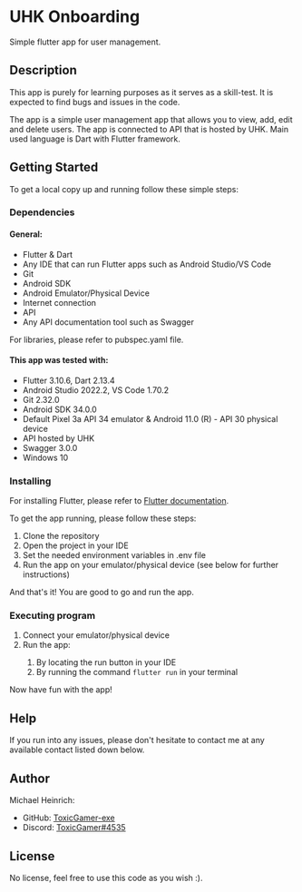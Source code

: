 # UHK Onboarding

Simple flutter app for user management.

## Description

This app is purely for learning purposes as it serves as a skill-test. It is expected to find bugs and issues in the
code.

The app is a simple user management app that allows you to view, add, edit and delete users. The app is
connected to API that is hosted by UHK. Main used language is Dart with Flutter framework.

## Getting Started
To get a local copy up and running follow these simple steps:

### Dependencies

#### General:
* Flutter & Dart
* Any IDE that can run Flutter apps such as Android Studio/VS Code
* Git
* Android SDK
* Android Emulator/Physical Device
* Internet connection
* API
* Any API documentation tool such as Swagger

For libraries, please refer to pubspec.yaml file.

#### This app was tested with:
* Flutter 3.10.6, Dart 2.13.4
* Android Studio 2022.2, VS Code 1.70.2
* Git 2.32.0
* Android SDK 34.0.0
* Default Pixel 3a API 34 emulator & Android 11.0 (R) - API 30 physical device
* API hosted by UHK
* Swagger 3.0.0
* Windows 10


### Installing

For installing Flutter, please refer to [Flutter documentation](https://flutter.dev/docs/get-started/install).

To get the app running, please follow these steps:
<ol>
<li> Clone the repository </li>
<li> Open the project in your IDE </li>
<li> Set the needed environment variables in .env file </li>
<li> Run the app on your emulator/physical device (see below for further instructions)</li>
</ol>
And that's it! You are good to go and run the app.

### Executing program
<ol>
<li>Connect your emulator/physical device</li>
<li>Run the app:</li>
<ol>
<li>By locating the run button in your IDE</li>
<li>By running the command <code>flutter run</code> in your terminal</li> 
</ol>
</ol>

Now have fun with the app!

## Help

If you run into any issues, please don't hesitate to contact me at any available contact listed down below.

## Author

Michael Heinrich:

* GitHub: [ToxicGamer-exe](https://github.com/ToxicGamer-exe)
* Discord: [ToxicGamer#4535](https://discord.com/users/489096468217724929)

## License

No license, feel free to use this code as you wish :).
